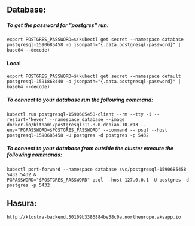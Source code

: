 ## Database:

##### To get the password for "postgres" run:

    export POSTGRES_PASSWORD=$(kubectl get secret --namespace database postgresql-1590685458 -o jsonpath="{.data.postgresql-password}" | base64 --decode)

#### Local

    export POSTGRES_PASSWORD=$(kubectl get secret --namespace default postgresql-1591868440 -o jsonpath="{.data.postgresql-password}" | base64 --decode)

##### To connect to your database run the following command:

    kubectl run postgresql-1590685458-client --rm --tty -i --restart='Never' --namespace database --image docker.io/bitnami/postgresql:11.8.0-debian-10-r13 --env="PGPASSWORD=$POSTGRES_PASSWORD" --command -- psql --host postgresql-1590685458 -U postgres -d postgres -p 5432

##### To connect to your database from outside the cluster execute the following commands:

    kubectl port-forward --namespace database svc/postgresql-1590685458 5432:5432 &
    PGPASSWORD="$POSTGRES_PASSWORD" psql --host 127.0.0.1 -U postgres -d postgres -p 5432

## Hasura:

    http://klostra-backend.50109b3386884be38c0a.northeurope.aksapp.io
